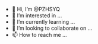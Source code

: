 - 👋 Hi, I’m @PZHSYQ
- 👀 I’m interested in ...
- 🌱 I’m currently learning ...
- 💞️ I’m looking to collaborate on ...
- 📫 How to reach me ...

<!---
PZHSYQ/PZHSYQ is a ✨ special ✨ repository because its `README.md` (this file) appears on your GitHub profile.
You can click the Preview link to take a look at your changes.
--->

